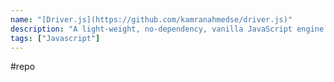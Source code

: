 ```yaml
---
name: "[Driver.js](https://github.com/kamranahmedse/driver.js)"
description: "A light-weight, no-dependency, vanilla JavaScript engine to drive the user's focus across the page"
tags: ["Javascript"]
---
```

#repo